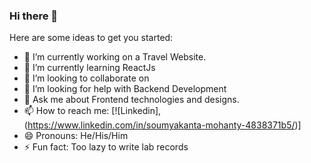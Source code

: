 ### Hi there 👋

<!--
**Soumyakanta06/Soumyakanta06** is a ✨ _special_ ✨ repository because its `README.md` (this file) appears on your GitHub profile.-->

Here are some ideas to get you started:

- 🔭 I’m currently working on a Travel Website.
- 🌱 I’m currently learning ReactJs
- 👯 I’m looking to collaborate on 
- 🤔 I’m looking for help with Backend Development
- 💬 Ask me about Frontend technologies and designs.
- 📫 How to reach me: [![Linkedin],(https://www.linkedin.com/in/soumyakanta-mohanty-4838371b5/)]
- 😄 Pronouns: He/His/Him
- ⚡ Fun fact: Too lazy to write lab records

